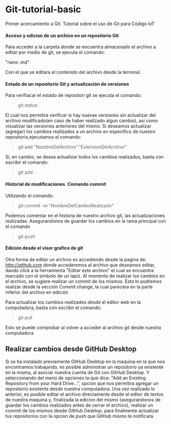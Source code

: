 # Git-tutorial-basic
Primer acercamiento a Git. Tutorial sobre el uso de Git para Código IoT


#### Acceso y edicion de un archivo en un repositorio Git

Para acceder  a la carpeta donde se encuentra almacenado el archivo a editar por medio de git, se ejecuta el comando:

"nano <NombreDelArchivo>.md"

Con el que se editara el contenido del archivo desde la terminal.

#### Estado de un repositorio Git y actualización de versiones

Para verifiacar el estado de repositori git se ejecuta el comando:

>git status

El cual nos permitira verificar si hay nuevas versiones sin actualizar del archivo modificado(en caso de haber realizado algun cambio), asi como visualizar las 
versiones anteriores del mismo. Si deseamos actualizar (agregar) los cambios realizados a un archivo en especifico de nuestro repositorio,ejecutamos el comando:

>git add "NombreDelArchivo"."ExtensionDelArchivo"

Si, en cambio, se desea actualizar todos los cambios realizados, basta con escribir el comando:

>git add .

#### Historial de modificaciones. Comando commit

Utilizando el comando:

>git commit -m "NombreDelCambioRealizado"

Podemos comentar en el historia de nuestro archivo git, las actualizaciones realizadas. Asegurandonos de guardar los cambios en la rama principal con el
comando 

>git push

#### Edición desde el visor grafico de git

Otra forma de editar un archivo es accediendo desde la pagina de: http://github.com donde accederemos al archivo que deseamos editar, dando click a la herramienta "Editar este archivo" el cual se encuentra marcado con el simbolo de un lapiz. Al momento de realizar los cambios en el archivo, se sugiere realizar un commit de los mismos. Esto lo podremos realizar desde la sección Commit change, la cual parecera en la parte inferior del archivo en edición

Para actualizar los cambios realizados desde el editor web en la computadora, basta con escribir el comando:

>git pull

Esto se puede comprobar al volver a acceder al archivo git desde nuestra computadora

## Realizar cambios desde GitHub Desktop

Si se ha instalado previamente GitHub Desktop en la maquina en la que nos encontramos trabajando, es posible administrar un repositorio ya existente en la misma, al asociar nuestra cuenta de Git con GitHub Desktop. Y seleccionando del menú de opciones la que dice: "Add an Existing Repository from your Hard Drive...", opcion que nos permitira agregar un repositorio existente desde nuestra computadora. Una vez realizado lo anterior, es posible editar el archivo directamente desde el editor de textos de nuestra maquina y, finalizada la edicion del mismo (asegurandonos de guardar los cambios realizados antes de cerrar el archivo), realizar un commit de los mismos desde GitHub Desktop, para finalmente actualizar tus repositorios con la opcion de push que GitHub mismo te notificara. 
